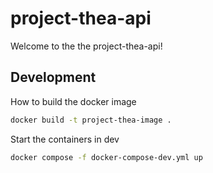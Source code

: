 # project-thea-api

Welcome to the the project-thea-api!

## Development

How to build the docker image

```bash
docker build -t project-thea-image .
```

Start the containers in dev
```bash
docker compose -f docker-compose-dev.yml up
```
